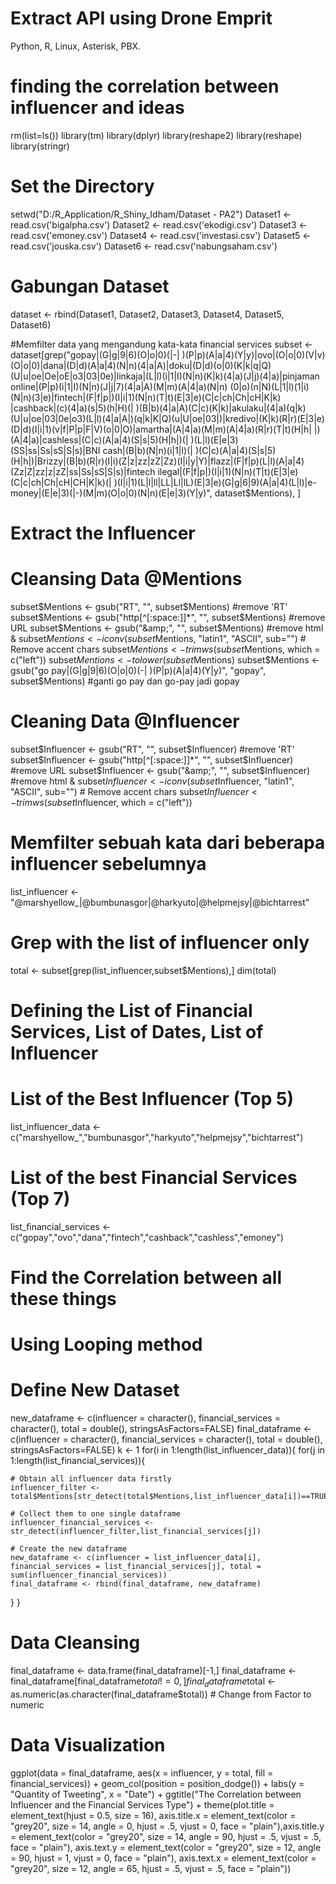 # Extract API using Drone Emprit
Python, R, Linux, Asterisk, PBX. 

# finding the correlation between influencer and ideas
rm(list=ls())
library(tm)
library(dplyr)
library(reshape2)
library(reshape)
library(stringr)

# Set the Directory
setwd("D:/R_Application/R_Shiny_Idham/Dataset - PA2")
Dataset1 <- read.csv('bigalpha.csv')
Dataset2 <- read.csv('ekodigi.csv')
Dataset3 <- read.csv('emoney.csv')
Dataset4 <- read.csv('investasi.csv')
Dataset5 <- read.csv('jouska.csv')
Dataset6 <- read.csv('nabungsaham.csv')

# Gabungan Dataset 
dataset <- rbind(Dataset1, Dataset2, Dataset3, Dataset4, Dataset5, Dataset6)

#Memfilter data yang mengandung kata-kata financial services
subset <- dataset[grep("gopay|(G|g|9|6)(O|o|0)(|-| )(P|p)(A|a|4)(Y|y)|ovo|(O|o|0)(V|v)(O|o|0)|dana|(D|d)(A|a|4)(N|n)(4|a|A)|doku|(D|d)(o|0)(K|k|q|Q)(U|u|oe|Oe|oE|o3|03|0e)|linkaja|(L|l)(i|1|I)(N|n)(K|k)(4|a)(J|j)(4|a)|pinjaman online|(P|p)(i|1|I)(N|n)(J|j|7)(4|a|A)(M|m)(A|4|a)(N|n) (0|o)(n|N)(L|1|l)(1|i)(N|n)(3|e)|fintech|(F|f|p|)(I|i|1)(N|n)(T|t)(E|3|e)(C|c|ch|Ch|cH|K|k) |cashback|(c)(4|a)(s|5)(h|H)(| )(B|b)(4|a|A)(C|c)(K|k)|akulaku|(4|a)(q|k)(U|u|oe|03|0e|o3)(L|l)(4|a|A|)(q|k|K|Q)(u|U|oe|03|)|kredivo|(K|k)(R|r)(E|3|e)(D|d)(I|i|1)(v|f|P|p|F|V)(o|0|O)|amartha|(A|4|a)(M|m)(A|4|a)(R|r)(T|t)(H|h| |)(A|4|a)|cashless|(C|c)(A|a|4)(S|s|5)(H|h|)(| )(L|l)(E|e|3)(SS|ss|Ss|sS|S|s)|BNI cash|(B|b)(N|n)(i|1|I)(| )(C|c)(A|a|4)(S|s|5)(H|h|)|Brizzy|(B|b)(R|r)(I|i)(Z|z|zz|zZ|Zz)(I|i|y|Y)|flazz|(F|f|p)(L|l)(A|a|4)(Zz|Z|zz|z|zZ|ss|Ss|sS|S|s)|fintech ilegal|(F|f|p|)(I|i|1)(N|n)(T|t)(E|3|e)(C|c|ch|Ch|cH|CH|K|k)(| )(I|i|1)(L|l|ll|LL|Ll|lL)(E|3|e)(G|g|6|9)(A|a|4)(L|l)|e-money|(E|e|3)(|-)(M|m)(O|o|0)(N|n)(E|e|3)(Y|y)", dataset$Mentions), ]

# Extract the Influencer
# Cleansing Data @Mentions
subset$Mentions <- gsub("RT", "", subset$Mentions) #remove 'RT'
subset$Mentions <- gsub("http[^[:space:]]*", "", subset$Mentions) #remove URL
subset$Mentions <- gsub("&amp;", "", subset$Mentions) #remove html &
subset$Mentions <- iconv(subset$Mentions, "latin1", "ASCII", sub="") # Remove accent chars
subset$Mentions <- trimws(subset$Mentions, which = c("left"))
subset$Mentions <- tolower(subset$Mentions)
subset$Mentions <- gsub("go pay|(G|g|9|6)(O|o|0)(-| )(P|p)(A|a|4)(Y|y)", "gopay", subset$Mentions) #ganti go pay dan go-pay jadi gopay


# Cleaning Data @Influencer 
subset$Influencer <- gsub("RT", "", subset$Influencer) #remove 'RT'
subset$Influencer <- gsub("http[^[:space:]]*", "", subset$Influencer) #remove URL
subset$Influencer <- gsub("&amp;", "", subset$Influencer) #remove html &
subset$Influencer <- iconv(subset$Influencer, "latin1", "ASCII", sub="") # Remove accent chars
subset$Influencer <- trimws(subset$Influencer, which = c("left"))

# Memfilter sebuah kata dari beberapa influencer sebelumnya
list_influencer <- "@marshyellow_|@bumbunasgor|@harkyuto|@helpmejsy|@bichtarrest"

# Grep with the list of influencer only
total <- subset[grep(list_influencer,subset$Mentions),]
dim(total)

# Defining the List of Financial Services, List of Dates, List of Influencer 
# List of the Best Influencer (Top 5)
list_influencer_data <- c("marshyellow_","bumbunasgor","harkyuto","helpmejsy","bichtarrest")

# List of the best Financial Services (Top 7)
list_financial_services <- c("gopay","ovo","dana","fintech","cashback","cashless","emoney")

# Find the Correlation between all these things 
# Using Looping method 

# Define New Dataset 
new_dataframe <- c(influencer = character(), financial_services = character(), total = double(), stringsAsFactors=FALSE)
final_dataframe <- c(influencer = character(), financial_services = character(), total = double(), stringsAsFactors=FALSE)
k <- 1
for(i in 1:length(list_influencer_data)){
  for(j in 1:length(list_financial_services)){
    
    # Obtain all influencer data firstly
    influencer_filter <- total$Mentions[str_detect(total$Mentions,list_influencer_data[i])==TRUE]
    
    # Collect them to one single dataframe 
    influencer_financial_services <- str_detect(influencer_filter,list_financial_services[j])
    
    # Create the new dataframe
    new_dataframe <- c(influencer = list_influencer_data[i], financial_services = list_financial_services[j], total = sum(influencer_financial_services))
    final_dataframe <- rbind(final_dataframe, new_dataframe)
  }
}

# Data Cleansing
final_dataframe <- data.frame(final_dataframe)[-1,]
final_dataframe <- final_dataframe[final_dataframe$total!=0,]
final_dataframe$total <- as.numeric(as.character(final_dataframe$total)) # Change from Factor to numeric

# Data Visualization
ggplot(data = final_dataframe, aes(x = influencer, y = total, fill = financial_services)) +
  geom_col(position = position_dodge()) + labs(y = "Quantity of Tweeting", x = "Date") + ggtitle("The Correlation between Influencer and the Financial Services Type") + 
  theme(plot.title = element_text(hjust = 0.5, size = 16), axis.title.x = element_text(color = "grey20", size = 14, angle = 0, hjust = .5, vjust = 0, face = "plain"),axis.title.y = element_text(color = "grey20", size = 14, angle = 90, hjust = .5, vjust = .5, face = "plain"),
        axis.text.y = element_text(color = "grey20", size = 12, angle = 90, hjust = 1, vjust = 0, face = "plain"),
        axis.text.x = element_text(color = "grey20", size = 12, angle = 65, hjust = .5, vjust = .5, face = "plain"))
